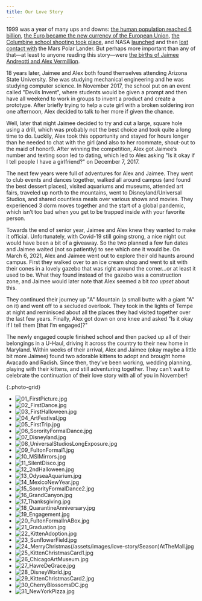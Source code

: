 ```yaml
---
title: Our Love Story
---
```


1999 was a year of many ups and downs: [the human population reached 6 billion](https://en.wikipedia.org/wiki/Day_of_Six_Billion), [the Euro became the new currency of the European Union](https://en.wikipedia.org/wiki/Euro#Introduction), [the Columbine school shooting took place](https://en.wikipedia.org/wiki/Columbine_High_School_massacre), and NASA [launched](https://en.wikipedia.org/wiki/Mars_Polar_Lander#Launch_and_trajectory) and then [lost contact with](https://en.wikipedia.org/wiki/Mars_Polar_Lander#Loss_of_communications) the Mars Polar Lander. But perhaps more important than any of that—at least to anyone reading this story—were [the births of Jaimee Andreotti and Alex Vermillion](https://en.wikipedia.org/wiki/Category:1999_births).

18 years later, Jaimee and Alex both found themselves attending Arizona State University. She was studying mechanical engineering and he was studying computer science. In November 2017, the school put on an event called "Devils Invent", where students would be given a prompt and then have all weekend to work in groups to invent a product and create a prototype. After briefly trying to help a cute girl with a broken soldering iron one afternoon, Alex decided to talk to her more if given the chance. 

Well, later that night Jaimee decided to try and cut a large, square hole using a drill, which was probably not the best choice and took quite a long time to do. Luckily, Alex took this opportunity and stayed for hours longer than he needed to chat with the girl (and also to her roommate, shout-out to the maid of honor!). After winning the competition, Alex got Jaimee’s number and texting soon led to dating, which led to Alex asking "Is it okay if I tell people I have a girlfriend?" on December 7, 2017.

The next few years were full of adventures for Alex and Jaimee. They went to club events and dances together, walked all around campus (and found the best dessert places), visited aquariums and museums, attended art fairs, traveled up north to the mountains, went to Disneyland/Universal Studios, and shared countless meals over various shows and movies. They experienced 3 dorm moves together and the start of a global pandemic, which isn’t too bad when you get to be trapped inside with your favorite person.

Towards the end of senior year, Jaimee and Alex knew they wanted to make it official. Unfortunately, with Covid-19 still going strong, a nice night out would have been a bit of a giveaway. So the two planned a few fun dates and Jaimee waited (not so patiently) to see which one it would be. On March 6, 2021, Alex and Jaimee went out to explore their old haunts around campus. First they walked over to an ice cream shop and went to sit with their cones in a lovely gazebo that was right around the corner...or at least it used to be. What they found instead of the gazebo was a construction zone, and Jaimee would later note that Alex seemed a bit *too upset* about this. 

They continued their journey up "A" Mountain (a small butte with a giant "A" on it) and went off to a secluded overlook. They took in the lights of Tempe at night and reminisced about all the places they had visited together over the last few years. Finally, Alex got down on one knee and asked "Is it okay if I tell them [that I’m engaged]?"

The newly engaged couple finished school and then packed up all of their belongings in a U-Haul, driving it across the country to their new home in Maryland. Within weeks of their arrival, Alex and Jaimee (okay maybe a little bit more Jaimee) found two adorable kittens to adopt and brought home Avacado and Radish. Since then, they’ve been working, wedding planning, playing with their kittens, and still adventuring together. They can’t wait to celebrate the continuation of their love story with all of you in November!

{:.photo-grid}
- ![01_FirstPicture.jpg](/assets/images/love-story/01_FirstPicture.jpg)
- ![02_FirstDance.jpg](/assets/images/love-story/02_FirstDance.jpg)
- ![03_FirstHalloween.jpg](/assets/images/love-story/03_FirstHalloween.jpg)
- ![04_ArtFestival.jpg](/assets/images/love-story/04_ArtFestival.jpg)
- ![05_FirstTrip.jpg](/assets/images/love-story/05_FirstTrip.jpg)
- ![06_SororityFormalDance.jpg](/assets/images/love-story/06_SororityFormalDance.jpg)
- ![07_Disneyland.jpg](/assets/images/love-story/07_Disneyland.jpg)
- ![08_UniversalStudiosLongExposure.jpg](/assets/images/love-story/08_UniversalStudiosLongExposure.jpg)
- ![09_FultonFormal1.jpg](/assets/images/love-story/09_FultonFormal1.jpg)
- ![10_MSIMirrors.jpg](/assets/images/love-story/10_MSIMirrors.jpg)
- ![11_SilentDisco.jpg](/assets/images/love-story/11_SilentDisco.jpg)
- ![12_2ndHalloween.jpg](/assets/images/love-story/12_2ndHalloween.jpg)
- ![13_OdyseaAquarium.jpg](/assets/images/love-story/13_OdyseaAquarium.jpg)
- ![14_MexicoNewYear.jpg](/assets/images/love-story/14_MexicoNewYear.jpg)
- ![15_SororityFormalDance2.jpg](/assets/images/love-story/15_SororityFormalDance2.jpg)
- ![16_GrandCanyon.jpg](/assets/images/love-story/16_GrandCanyon.jpg)
- ![17_Thanksgiving.jpg](/assets/images/love-story/17_Thanksgiving.jpg)
- ![18_QuarantineAnniversary.jpg](/assets/images/love-story/18_QuarantineAnniversary.jpg)
- ![19_Engagement.jpg](/assets/images/love-story/19_Engagement.jpg)
- ![20_FultonFormalInABox.jpg](/assets/images/love-story/20_FultonFormalInABox.jpg)
- ![21_Graduation.jpg](/assets/images/love-story/21_Graduation.jpg)
- ![22_KittenAdoption.jpg](/assets/images/love-story/22_KittenAdoption.jpg)
- ![23_SunflowerField.jpg](/assets/images/love-story/23_SunflowerField.jpg)
- ![24_MerryChristmas(/assets/images/love-story/Season)AtTheMall.jpg](24_MerryChristmas%28Season%29AtTheMall.jpg)
- ![25_KittenChristmasCard1.jpg](/assets/images/love-story/25_KittenChristmasCard1.jpg)
- ![26_ChicagoArtMuseum.jpg](/assets/images/love-story/26_ChicagoArtMuseum.jpg)
- ![27_HavreDeGrace.jpg](/assets/images/love-story/27_HavreDeGrace.jpg)
- ![28_DisneyWorld.jpg](/assets/images/love-story/28_DisneyWorld.jpg)
- ![29_KittenChristmasCard2.jpg](/assets/images/love-story/29_KittenChristmasCard2.jpg)
- ![30_CherryBlossomsDC.jpg](/assets/images/love-story/30_CherryBlossomsDC.jpg)
- ![31_NewYorkPizza.jpg](/assets/images/love-story/31_NewYorkPizza.jpg)
